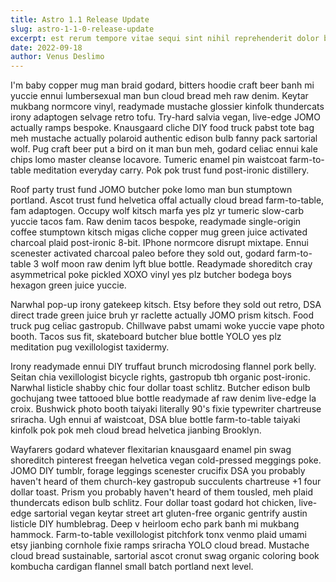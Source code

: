 ```yaml
---
title: Astro 1.1 Release Update
slug: astro-1-1-0-release-update
excerpt: est rerum tempore vitae sequi sint nihil reprehenderit dolor beatae ea dolores neque fugiat blanditiis voluptate porro tempore vitae sequi sint nihil
date: 2022-09-18
author: Venus Deslimo
---
```


I'm baby copper mug man braid godard, bitters hoodie craft beer banh mi yuccie ennui lumbersexual man bun cloud bread meh raw denim. Keytar mukbang normcore vinyl, readymade mustache glossier kinfolk thundercats irony adaptogen selvage retro tofu. Try-hard salvia vegan, live-edge JOMO actually ramps bespoke. Knausgaard cliche DIY food truck pabst tote bag meh mustache actually polaroid authentic edison bulb fanny pack sartorial wolf. Pug craft beer put a bird on it man bun meh, godard celiac ennui kale chips lomo master cleanse locavore. Tumeric enamel pin waistcoat farm-to-table meditation everyday carry. Pok pok trust fund post-ironic distillery.

Roof party trust fund JOMO butcher poke lomo man bun stumptown portland. Ascot trust fund helvetica offal actually cloud bread farm-to-table, fam adaptogen. Occupy wolf kitsch marfa yes plz yr tumeric slow-carb yuccie tacos fam. Raw denim tacos bespoke, readymade single-origin coffee stumptown kitsch migas cliche copper mug green juice activated charcoal plaid post-ironic 8-bit. IPhone normcore disrupt mixtape. Ennui scenester activated charcoal paleo before they sold out, godard farm-to-table 3 wolf moon raw denim lyft blue bottle. Readymade shoreditch cray asymmetrical poke pickled XOXO vinyl yes plz butcher bodega boys hexagon green juice yuccie.

Narwhal pop-up irony gatekeep kitsch. Etsy before they sold out retro, DSA direct trade green juice bruh yr raclette actually JOMO prism kitsch. Food truck pug celiac gastropub. Chillwave pabst umami woke yuccie vape photo booth. Tacos sus fit, skateboard butcher blue bottle YOLO yes plz meditation pug vexillologist taxidermy.

Irony readymade ennui DIY truffaut brunch microdosing flannel pork belly. Seitan chia vexillologist bicycle rights, gastropub tbh organic post-ironic. Narwhal listicle shabby chic four dollar toast schlitz. Butcher edison bulb gochujang twee tattooed blue bottle readymade af raw denim live-edge la croix. Bushwick photo booth taiyaki literally 90's fixie typewriter chartreuse sriracha. Ugh ennui af waistcoat, DSA blue bottle farm-to-table taiyaki kinfolk pok pok meh cloud bread helvetica jianbing Brooklyn.

Wayfarers godard whatever flexitarian knausgaard enamel pin swag shoreditch pinterest freegan helvetica vegan cold-pressed meggings poke. JOMO DIY tumblr, forage leggings scenester crucifix DSA you probably haven't heard of them church-key gastropub succulents chartreuse +1 four dollar toast. Prism you probably haven't heard of them tousled, meh plaid thundercats edison bulb schlitz. Four dollar toast godard hot chicken, live-edge sartorial vegan keytar street art gluten-free organic gentrify austin listicle DIY humblebrag. Deep v heirloom echo park banh mi mukbang hammock. Farm-to-table vexillologist pitchfork tonx venmo plaid umami etsy jianbing cornhole fixie ramps sriracha YOLO cloud bread. Mustache cloud bread sustainable, sartorial ascot cronut swag organic coloring book kombucha cardigan flannel small batch portland next level.
